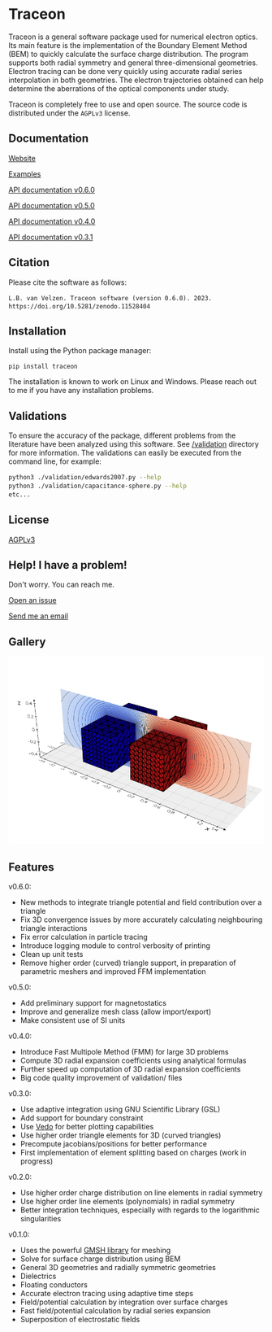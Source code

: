 # Traceon

Traceon is a general software package used for numerical electron optics. Its main feature is the implementation of the Boundary Element Method (BEM) to quickly calculate the surface charge distribution. The program supports both radial symmetry and general three-dimensional geometries. Electron tracing can be done very quickly using accurate radial series interpolation in both geometries. The electron trajectories obtained can help determine the aberrations of the optical components under study.

Traceon is completely free to use and open source. The source code is distributed under the `AGPLv3` license.

## Documentation

[Website](https://traceon.org/)

[Examples](https://github.com/leon-vv/Traceon/tree/main/examples)

[API documentation v0.6.0](https://traceon.org/docs/v0.6.0/index.html)

[API documentation v0.5.0](https://traceon.org/docs/v0.5.0/index.html)

[API documentation v0.4.0](https://traceon.org/docs/v0.4.0/index.html)

[API documentation v0.3.1](https://traceon.org/docs/v0.3.1/index.html)

## Citation

Please cite the software as follows:

```
L.B. van Velzen. Traceon software (version 0.6.0). 2023. https://doi.org/10.5281/zenodo.11528404
```

## Installation

Install using the Python package manager:
```
pip install traceon
```

The installation is known to work on Linux and Windows. Please reach out to me if you have any installation problems.

## Validations

To ensure the accuracy of the package, different problems from the literature have been analyzed using this software. See [/validation](https://github.com/leon-vv/Traceon/tree/main/validation) directory for more information. The validations can easily be executed from the command line, for example:
```bash
python3 ./validation/edwards2007.py --help
python3 ./validation/capacitance-sphere.py --help
etc...
```

## License

[AGPLv3](https://www.gnu.org/licenses/agpl-3.0.en.html)


## Help! I have a problem!

Don't worry. You can reach me.

[Open an issue](https://github.com/leon-vv/Traceon/issues)

[Send me an email](mailto:leonvanvelzen@protonmail.com)

## Gallery

![Image of 3D deflector](https://raw.githubusercontent.com/leon-vv/traceon/main/images/deflector-image.png)

## Features

v0.6.0:
- New methods to integrate triangle potential and field contribution over a triangle
- Fix 3D convergence issues by more accurately calculating neighbouring triangle interactions
- Fix error calculation in particle tracing
- Introduce logging module to control verbosity of printing
- Clean up unit tests
- Remove higher order (curved) triangle support, in preparation of parametric meshers and improved FFM implementation

v0.5.0:
- Add preliminary support for magnetostatics
- Improve and generalize mesh class (allow import/export)
- Make consistent use of SI units

v0.4.0:
- Introduce Fast Multipole Method (FMM) for large 3D problems
- Compute 3D radial expansion coefficients using analytical formulas
- Further speed up computation of 3D radial expansion coefficients 
- Big code quality improvement of validation/ files

v0.3.0:
- Use adaptive integration using GNU Scientific Library (GSL)
- Add support for boundary constraint
- Use [Vedo](https://vedo.embl.es/) for better plotting capabilities
- Use higher order triangle elements for 3D (curved triangles)
- Precompute jacobians/positions for better performance
- First implementation of element splitting based on charges (work in progress)

v0.2.0:
- Use higher order charge distribution on line elements in radial symmetry
- Use higher order line elements (polynomials) in radial symmetry
- Better integration techniques, especially with regards to the logarithmic singularities

v0.1.0:
- Uses the powerful [GMSH library](https://gmsh.info/) for meshing
- Solve for surface charge distribution using BEM
- General 3D geometries and radially symmetric geometries
- Dielectrics
- Floating conductors
- Accurate electron tracing using adaptive time steps
- Field/potential calculation by integration over surface charges
- Fast field/potential calculation by radial series expansion
- Superposition of electrostatic fields


